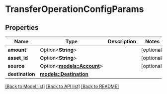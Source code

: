 # TransferOperationConfigParams

## Properties

Name | Type | Description | Notes
------------ | ------------- | ------------- | -------------
**amount** | Option<**String**> |  | [optional]
**asset_id** | Option<**String**> |  | [optional]
**source** | Option<[**models::Account**](Account.md)> |  | [optional]
**destination** | [**models::Destination**](Destination.md) |  | 

[[Back to Model list]](../README.md#documentation-for-models) [[Back to API list]](../README.md#documentation-for-api-endpoints) [[Back to README]](../README.md)


